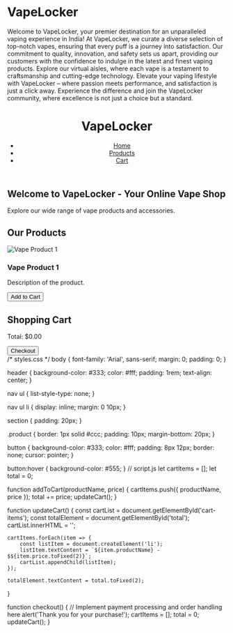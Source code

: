 # VapeLocker
Welcome to VapeLocker, your premier destination for an unparalleled vaping experience in India! At VapeLocker, we curate a diverse selection of top-notch vapes, ensuring that every puff is a journey into satisfaction. Our commitment to quality, innovation, and safety sets us apart, providing our customers with the confidence to indulge in the latest and finest vaping products. Explore our virtual aisles, where each vape is a testament to craftsmanship and cutting-edge technology. Elevate your vaping lifestyle with VapeLocker – where passion meets performance, and satisfaction is just a click away. Experience the difference and join the VapeLocker community, where excellence is not just a choice but a standard.
<!DOCTYPE html>
<html lang="en">
<head>
    <meta charset="UTF-8">
    <meta name="viewport" content="width=device-width, initial-scale=1.0">
    <title>VapeLocker - Online Vape Shop</title>
    <link rel="stylesheet" href="styles.css">
</head>
<body>

<header>
    <h1>VapeLocker</h1>
    <nav>
        <ul>
            <li><a href="#home">Home</a></li>
            <li><a href="#products">Products</a></li>
            <li><a href="#cart">Cart</a></li>
        </ul>
    </nav>
</header>

<section id="home">
    <h2>Welcome to VapeLocker - Your Online Vape Shop</h2>
    <p>Explore our wide range of vape products and accessories.</p>
</section>

<section id="products">
    <h2>Our Products</h2>
    <div class="product">
        <img src="vape1.jpg" alt="Vape Product 1">
        <h3>Vape Product 1</h3>
        <p>Description of the product.</p>
        <button onclick="addToCart('Product 1', 29.99)">Add to Cart</button>
    </div>
    <!-- Add more product entries as needed -->
</section>

<section id="cart">
    <h2>Shopping Cart</h2>
    <ul id="cart-items"></ul>
    <p>Total: $<span id="total">0.00</span></p>
    <button onclick="checkout()">Checkout</button>
</section>

<script src="script.js"></script>

</body>
</html>
/* styles.css */
body {
    font-family: 'Arial', sans-serif;
    margin: 0;
    padding: 0;
}

header {
    background-color: #333;
    color: #fff;
    padding: 1rem;
    text-align: center;
}

nav ul {
    list-style-type: none;
}

nav ul li {
    display: inline;
    margin: 0 10px;
}

section {
    padding: 20px;
}

.product {
    border: 1px solid #ccc;
    padding: 10px;
    margin-bottom: 20px;
}

button {
    background-color: #333;
    color: #fff;
    padding: 8px 12px;
    border: none;
    cursor: pointer;
}

button:hover {
    background-color: #555;
}
// script.js
let cartItems = [];
let total = 0;

function addToCart(productName, price) {
    cartItems.push({ productName, price });
    total += price;
    updateCart();
}

function updateCart() {
    const cartList = document.getElementById('cart-items');
    const totalElement = document.getElementById('total');
    cartList.innerHTML = '';
    
    cartItems.forEach(item => {
        const listItem = document.createElement('li');
        listItem.textContent = `${item.productName} - $${item.price.toFixed(2)}`;
        cartList.appendChild(listItem);
    });

    totalElement.textContent = total.toFixed(2);
}

function checkout() {
    // Implement payment processing and order handling here
    alert('Thank you for your purchase!');
    cartItems = [];
    total = 0;
    updateCart();
}
